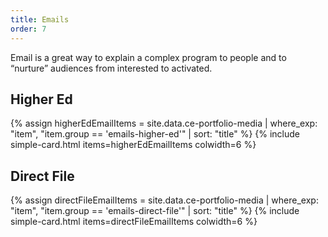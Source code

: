 ```yaml
---
title: Emails
order: 7
---
```


Email is a great way to explain a complex program to people and to “nurture” audiences from interested to activated.

## Higher Ed

{% assign higherEdEmailItems = site.data.ce-portfolio-media | where_exp: "item", "item.group == 'emails-higher-ed'" | sort: "title" %}
{% include simple-card.html items=higherEdEmailItems colwidth=6 %}

## Direct File

{% assign directFileEmailItems = site.data.ce-portfolio-media | where_exp: "item", "item.group == 'emails-direct-file'" | sort: "title" %}
{% include simple-card.html items=directFileEmailItems colwidth=6 %}

